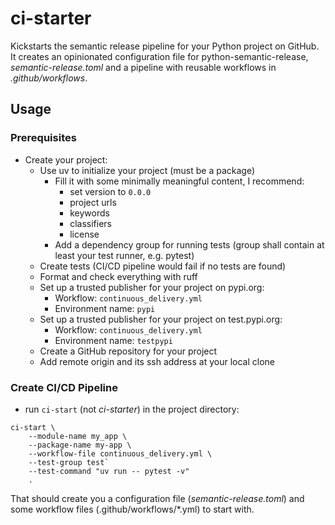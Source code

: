# ci-starter

Kickstarts the semantic release pipeline for your Python project on GitHub. It creates an opinionated configuration file for python-semantic-release, _semantic-release.toml_ and a pipeline with reusable workflows in _.github/workflows_.

## Usage

### Prerequisites

- Create your project:
    - Use uv to initialize your project (must be a package)
        - Fill it with some minimally meaningful content, I recommend:
            - set version to `0.0.0`
            - project urls
            - keywords
            - classifiers
            - license
        - Add a dependency group for running tests (group shall contain at least your test runner, e.g. pytest)
    - Create tests (CI/CD pipeline would fail if no tests are found)
    - Format and check everything with ruff
    - Set up a trusted publisher for your project on pypi.org:
        - Workflow: `continuous_delivery.yml`
        - Environment name: `pypi`
    - Set up a trusted publisher for your project on test.pypi.org:
        - Workflow: `continuous_delivery.yml`
        - Environment name: `testpypi`
    - Create a GitHub repository for your project
    - Add remote origin and its ssh address at your local clone

### Create CI/CD Pipeline

- run `ci-start` (not _ci-starter_) in the project directory:
```
ci-start \
    --module-name my_app \
    --package-name my-app \
    --workflow-file continuous_delivery.yml \
    --test-group test`
    --test-command "uv run -- pytest -v"
    .
```

That should create you a configuration file (_semantic-release.toml_) and some workflow files (.github/workflows/*.yml) to start with.
